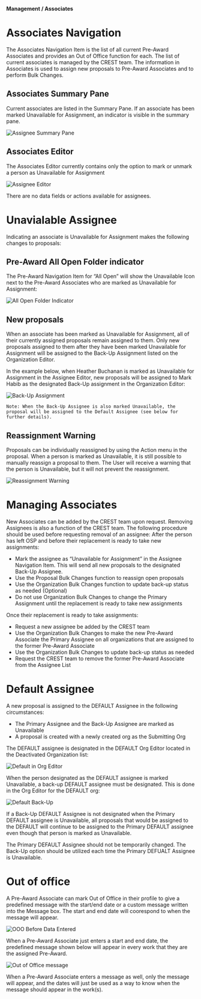 **Management / Associates**

# Associates Navigation
The Associates Navigation Item is the list of all current Pre-Award Associates and provides an Out of Office function for each.  The list of current associates is managed by the CREST team.  The information in Associates is used to assign new proposals to Pre-Award Associates and to perform Bulk Changes.

## Associates Summary Pane
Current associates are listed in the Summary Pane.  If an associate has been marked Unavailable for Assignment, an indicator is visible in the summary pane.

![Assignee Summary Pane](../images/management/ManAssi_SumPane.jpg)

## Associates Editor
The Associates Editor currently contains only the option to mark or unmark a person as Unavailable for Assignment

![Assignee Editor](../images/management/ManAssi_Editor.jpg)

There are no data fields or actions available for assignees.

# Unavialable Assignee
Indicating an associate is Unavailable for Assignment makes the following changes to proposals:

## Pre-Award All Open Folder indicator
The Pre-Award Navigation Item for “All Open” will show the Unavailable Icon next to the Pre-Award Associates who are marked as Unavailable for Assignment:

![All Open Folder Indicator](../images/management/ManAssi_AllOpen.jpg)

## New proposals
When an associate has been marked as Unavailable for Assignment, all of their currently assigned proposals remain assigned to them.  Only new proposals assigned to them after they have been marked Unavailable for Assignment will be assigned to the Back-Up Assignment listed on the Organization Editor.  

In the example below, when Heather Buchanan is marked as Unavailable for Assignment in the Assignee Editor, new proposals will be assigned to Mark Habib as the designated Back-Up assignment in the Organization Editor:

![Back-Up Assignment](../images/management/ManAssi_BackUp.jpg)

    Note: When the Back-Up Assignee is also marked Unavailable, the proposal will be assigned to the Default Assignee (see below for further details).

## Reassignment Warning
Proposals can be individually reassigned by using the Action menu in the proposal.  When a person is marked as Unavailable, it is still possible to manually reassign a proposal to them.  The User will receive a warning that the person is Unavailable, but it will not prevent the reassignment.

![Reassignment Warning](../images/management/ManAssi_ReassignWarning.jpg)

# Managing Associates
New Associates can be added by the CREST team upon request.
Removing Assignees is also a function of the CREST team.  The following procedure should be used before requesting removal of an assignee:
After the person has left OSP and before their replacement is ready to take new assignments:

-	Mark the assignee as “Unavailable for Assignment” in the Assignee Navigation Item.  This will send all new proposals to the designated Back-Up Assignee.
-	Use the Proposal Bulk Changes function to reassign open proposals
-	Use the Organization Bulk Changes function to update back-up status as needed (Optional)
-	Do not use Organization Bulk Changes to change the Primary Assignment until the replacement is ready to take new assignments

Once their replacement is ready to take assignments:

-	Request a new assignee be added by the CREST team
-	Use the Organization Bulk Changes to make the new Pre-Award Associate the Primary Assignee on all organizations that are assigned to the former Pre-Award Associate
-	Use the Organization Bulk Changes to update back-up status as needed
-	Request the CREST team to remove the former Pre-Award Associate from the Assignee List

# Default Assignee
A new proposal is assigned to the DEFAULT Assignee in the following circumstances:
-	The Primary Assignee and the Back-Up Assignee are marked as Unavailable
-	A proposal is created with a newly created org as the Submitting Org

The DEFAULT assignee is designated in the DEFAULT Org Editor located in the Deactivated Organization list:

![Default in Org Editor](../images/management/ManAssi_DefaultOrg.jpg)

When the person designated as the DEFAULT assignee is marked Unavailable, a back-up DEFAULT assignee must be designated.  This is done in the Org Editor for the DEFAULT org:

![Default Back-Up](../images/management/ManAssi_DefaultBackup.jpg)

If a Back-Up DEFAULT Assignee is not designated when the Primary DEFAULT assignee is Unavailable, all proposals that would be assigned to the DEFAULT will continue to be assigned to the Primary DEFAULT assignee even though that person is marked as Unavailable.   

The Primary DEFAULT Assignee should not be temporarily changed.  The Back-Up option should be utilized each time the Primary DEFUALT Assignee is Unavailable.

# Out of office
A Pre-Award Associate can mark Out of Office in their profile to give a predefined message with the start/end date or a custom message written into the Message box.  The start and end date will coorespond to when the message will appear.  

![OOO Before Data Entered](../images/management/oooBeforeData.png)

When a Pre-Award Associate just enters a start and end date, the predefined message shown below will appear in every work that they are the assigned Pre-Award.

![Out of Office message](../images/releaseNotes/OOO.png)

When a Pre-Award Associate enters a message as well, only the message will appear, and the dates will just be used as a way to know when the message should appear in the work(s).

<br>
